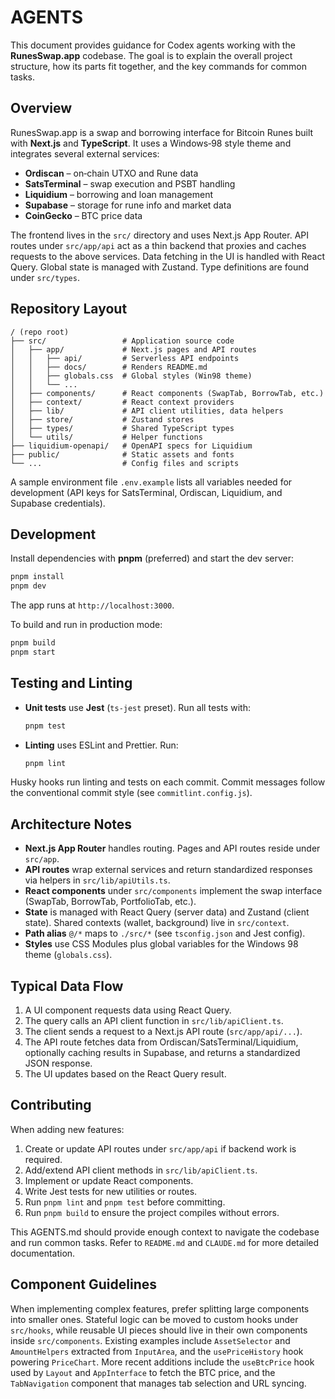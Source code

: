 # AGENTS

This document provides guidance for Codex agents working with the **RunesSwap.app** codebase. The goal is to explain the overall project structure, how its parts fit together, and the key commands for common tasks.

## Overview

RunesSwap.app is a swap and borrowing interface for Bitcoin Runes built with **Next.js** and **TypeScript**. It uses a Windows‑98 style theme and integrates several external services:

- **Ordiscan** – on‑chain UTXO and Rune data
- **SatsTerminal** – swap execution and PSBT handling
- **Liquidium** – borrowing and loan management
- **Supabase** – storage for rune info and market data
- **CoinGecko** – BTC price data

The frontend lives in the `src/` directory and uses Next.js App Router. API routes under `src/app/api` act as a thin backend that proxies and caches requests to the above services. Data fetching in the UI is handled with React Query. Global state is managed with Zustand. Type definitions are found under `src/types`.

## Repository Layout

```
/ (repo root)
├── src/                 # Application source code
│   ├── app/             # Next.js pages and API routes
│   │   ├── api/         # Serverless API endpoints
│   │   ├── docs/        # Renders README.md
│   │   ├── globals.css  # Global styles (Win98 theme)
│   │   └── ...
│   ├── components/      # React components (SwapTab, BorrowTab, etc.)
│   ├── context/         # React context providers
│   ├── lib/             # API client utilities, data helpers
│   ├── store/           # Zustand stores
│   ├── types/           # Shared TypeScript types
│   └── utils/           # Helper functions
├── liquidium-openapi/   # OpenAPI specs for Liquidium
├── public/              # Static assets and fonts
└── ...                  # Config files and scripts
```

A sample environment file `.env.example` lists all variables needed for development (API keys for SatsTerminal, Ordiscan, Liquidium, and Supabase credentials).

## Development

Install dependencies with **pnpm** (preferred) and start the dev server:

```bash
pnpm install
pnpm dev
```

The app runs at `http://localhost:3000`.

To build and run in production mode:

```bash
pnpm build
pnpm start
```

## Testing and Linting

- **Unit tests** use **Jest** (`ts-jest` preset). Run all tests with:

  ```bash
  pnpm test
  ```

- **Linting** uses ESLint and Prettier. Run:

  ```bash
  pnpm lint
  ```

Husky hooks run linting and tests on each commit. Commit messages follow the conventional commit style (see `commitlint.config.js`).

## Architecture Notes

- **Next.js App Router** handles routing. Pages and API routes reside under `src/app`.
- **API routes** wrap external services and return standardized responses via helpers in `src/lib/apiUtils.ts`.
- **React components** under `src/components` implement the swap interface (SwapTab, BorrowTab, PortfolioTab, etc.).
- **State** is managed with React Query (server data) and Zustand (client state). Shared contexts (wallet, background) live in `src/context`.
- **Path alias** `@/*` maps to `./src/*` (see `tsconfig.json` and Jest config).
- **Styles** use CSS Modules plus global variables for the Windows 98 theme (`globals.css`).

## Typical Data Flow

1. A UI component requests data using React Query.
2. The query calls an API client function in `src/lib/apiClient.ts`.
3. The client sends a request to a Next.js API route (`src/app/api/...`).
4. The API route fetches data from Ordiscan/SatsTerminal/Liquidium, optionally caching results in Supabase, and returns a standardized JSON response.
5. The UI updates based on the React Query result.

## Contributing

When adding new features:

1. Create or update API routes under `src/app/api` if backend work is required.
2. Add/extend API client methods in `src/lib/apiClient.ts`.
3. Implement or update React components.
4. Write Jest tests for new utilities or routes.
5. Run `pnpm lint` and `pnpm test` before committing.
6. Run `pnpm build` to ensure the project compiles without errors.

This AGENTS.md should provide enough context to navigate the codebase and run common tasks. Refer to `README.md` and `CLAUDE.md` for more detailed documentation.


## Component Guidelines

When implementing complex features, prefer splitting large components into smaller ones. 
Stateful logic can be moved to custom hooks under `src/hooks`, while reusable UI pieces 
should live in their own components inside `src/components`. Existing examples include
`AssetSelector` and `AmountHelpers` extracted from `InputArea`, and the `usePriceHistory`
hook powering `PriceChart`. More recent additions include the `useBtcPrice` hook used
by `Layout` and `AppInterface` to fetch the BTC price, and the `TabNavigation`
component that manages tab selection and URL syncing.
